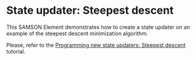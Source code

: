 # State updater: Steepest descent

This SAMSON Element demonstrates how to create a state updater on an example of the steepest descent minimization algorithm.

Please, refer to the [Programming new state updaters: Steepest descent](https://documentation.samson-connect.net/developers/latest/page_tutorial_steepest_descent.html) tutorial.
